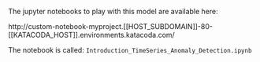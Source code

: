 The jupyter notebooks to play with this model are available here:

http://custom-notebook-myproject.[[HOST_SUBDOMAIN]]-80-[[KATACODA_HOST]].environments.katacoda.com/

The notebook is called: `Introduction_TimeSeries_Anomaly_Detection.ipynb`
